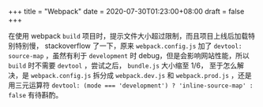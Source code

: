 +++
title = "Webpack"
date = 2020-07-30T01:23:00+08:00
draft = false
+++

在使用 webpack `build` 项目时，提示文件大小超过限制，而且项目上线后加载特别特别慢，
stackoverflow 了一下，原来 `webpack.config.js` 加了 `devtool: source-map` ，虽然有利于 `development` 时 debug，但是会影响网站性能，所以 `build` 时不需要
`devtool` ，尝试之后，
`bundle.js` 大小缩至 1/6， 至于怎么解决，是 `webpack.config.js` 拆分成 `webpack.dev.js` 和
`webpack.prod.js` ，还是用三元运算符
`devtool: (mode === 'development') ? 'inline-source-map' : false`
有待斟酌。